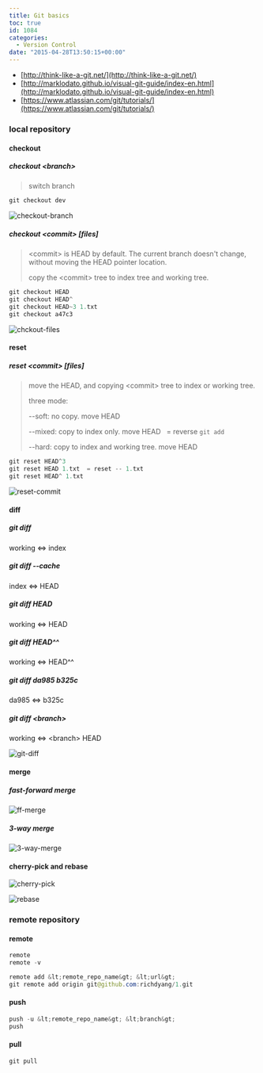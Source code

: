 ```yaml
---
title: Git basics
toc: true
id: 1084
categories:
  - Version Control
date: "2015-04-28T13:50:15+00:00"
---
```


*   [http://think-like-a-git.net/](http://think-like-a-git.net/)
*   [http://marklodato.github.io/visual-git-guide/index-en.html](http://marklodato.github.io/visual-git-guide/index-en.html)
*   [https://www.atlassian.com/git/tutorials/](https://www.atlassian.com/git/tutorials/)

### local repository

#### checkout

##### checkout &lt;branch&gt;

> switch branch


```java
git checkout dev
```

![checkout-branch](/media/checkout-branch.png)

##### checkout &lt;commit&gt; [files]

> &lt;commit&gt; is HEAD by default. The current branch doesn't change, without moving the HEAD pointer location.
> 
> 
> copy the &lt;commit&gt; tree to index tree and working tree.


```java
git checkout HEAD
git checkout HEAD^
git checkout HEAD~3 1.txt
git checkout a47c3
```

![chckout-files](/media/chckout-files.png)

#### reset

##### reset &lt;commit&gt; [files]

> move the HEAD, and copying &lt;commit&gt; tree to index or working tree.
> 
> 
> three mode:
> 
> 
> --soft: no copy. move HEAD
> 
> 
> --mixed: copy to index only. move HEAD   = reverse `git add`
> 
> 
> --hard: copy to index and working tree. move HEAD
&nbsp;


```java
git reset HEAD^3
git reset HEAD 1.txt  = reset -- 1.txt
git reset HEAD^ 1.txt
```

![reset-commit](/media/reset-commit.png)

#### diff

##### git diff

working &lt;=&gt; index

##### git diff --cache

index &lt;=&gt; HEAD

##### git diff HEAD

working &lt;=&gt; HEAD

##### git diff HEAD^^

working &lt;=&gt; HEAD^^

##### git diff da985 b325c

da985 &lt;=&gt; b325c

##### git diff &lt;branch&gt;

working &lt;=&gt; &lt;branch&gt; HEAD

![git-diff](/media/git-diff.png)

#### merge

##### fast-forward merge

![ff-merge](/media/ff-merge.png)

##### 3-way merge

![3-way-merge](/media/3-way-merge.png)

#### cherry-pick and rebase

![cherry-pick](/media/cherry-pick.png)

![rebase](/media/rebase.png)

### remote repository

#### remote



```java
remote
remote -v

remote add &lt;remote_repo_name&gt; &lt;url&gt;
git remote add origin git@github.com:richdyang/1.git
```


#### push



```java
push -u &lt;remote_repo_name&gt; &lt;branch&gt;
push
```


#### pull



```java
git pull
```

&nbsp;

&nbsp;
